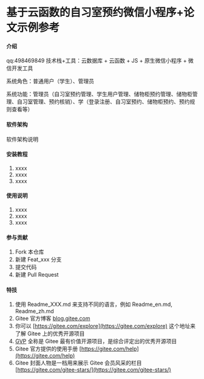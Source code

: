 # 基于云函数的自习室预约微信小程序+论文示例参考

#### 介绍
qq:498469849 技术栈+工具：云数据库 + 云函数 + JS + 原生微信小程序 + 微信开发工具

系统角色：普通用户（学生）、管理员

系统功能：管理员（自习室预约管理、学生用户管理、储物柜预约管理、储物柜管理、自习室管理、预约核销）、学（登录注册、自习室预约、储物柜预约、预约规则查看等）

#### 软件架构
软件架构说明


#### 安装教程

1.  xxxx
2.  xxxx
3.  xxxx

#### 使用说明

1.  xxxx
2.  xxxx
3.  xxxx

#### 参与贡献

1.  Fork 本仓库
2.  新建 Feat_xxx 分支
3.  提交代码
4.  新建 Pull Request


#### 特技

1.  使用 Readme\_XXX.md 来支持不同的语言，例如 Readme\_en.md, Readme\_zh.md
2.  Gitee 官方博客 [blog.gitee.com](https://blog.gitee.com)
3.  你可以 [https://gitee.com/explore](https://gitee.com/explore) 这个地址来了解 Gitee 上的优秀开源项目
4.  [GVP](https://gitee.com/gvp) 全称是 Gitee 最有价值开源项目，是综合评定出的优秀开源项目
5.  Gitee 官方提供的使用手册 [https://gitee.com/help](https://gitee.com/help)
6.  Gitee 封面人物是一档用来展示 Gitee 会员风采的栏目 [https://gitee.com/gitee-stars/](https://gitee.com/gitee-stars/)
